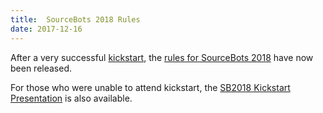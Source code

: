```yaml
---
title:  SourceBots 2018 Rules
date: 2017-12-16
---
```


After a very successful [kickstart][kickstart], the [rules for SourceBots
2018][rules] have now been released.

For those who were unable to attend kickstart, the [SB2018 Kickstart
Presentation][kickstart-presentation] is also available.

[kickstart]: /events/2018/kickstart
[kickstart-presentation]: http://sourcebots.co.uk/wp-content/uploads/sites/244/2017/12/SB2018-Kickstart-Presentation.pptx
[rules]: http://docs.sourcebots.co.uk/rules/
